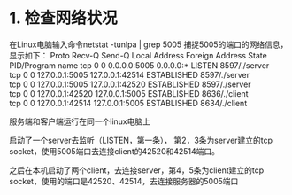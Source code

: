 # 1. 检查网络状况
在Linux电脑输入命令netstat -tunlpa | grep 5005
捕捉5005的端口的网络信息，显示如下：
Proto Recv-Q Send-Q Local Address           Foreign Address         State       PID/Program name
tcp        0      0 0.0.0.0:5005            0.0.0.0:*               LISTEN      8597/./server       
tcp        0      0 127.0.0.1:5005          127.0.0.1:42514         ESTABLISHED 8597/./server       
tcp        0      0 127.0.0.1:5005          127.0.0.1:42520         ESTABLISHED 8597/./server       
tcp        0      0 127.0.0.1:42520         127.0.0.1:5005          ESTABLISHED 8636/./client       
tcp        0      0 127.0.0.1:42514         127.0.0.1:5005          ESTABLISHED 8634/./client

服务端和客户端运行在同一个linux电脑上

启动了一个server去监听（LISTEN，第一条），
第2，3条为server建立的tcp socket，使用5005端口去连接client的42520和42514端口。

之后在本机启动了两个client，去连接server，第4，5条为client建立的tcp socket，使用的端口是42520、42514，去连接服务器的5005端口